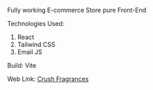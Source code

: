 Fully working E-commerce Store pure Front-End

Technologies Used:

1. React
2. Tailwind CSS
3. Email JS

Build:
Vite

Web Link:
[Crush Fragrances](https://crushfragrances.netlify.app/)
